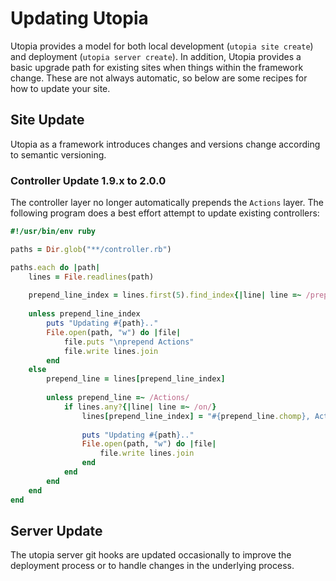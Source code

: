 # Updating Utopia

Utopia provides a model for both local development (`utopia site create`) and deployment (`utopia server create`). In addition, Utopia provides a basic upgrade path for existing sites when things within the framework change. These are not always automatic, so below are some recipes for how to update your site.

## Site Update

Utopia as a framework introduces changes and versions change according to semantic versioning. 

### Controller Update 1.9.x to 2.0.0

The controller layer no longer automatically prepends the `Actions` layer. The following program does a best effort attempt to update existing controllers:

```ruby
#!/usr/bin/env ruby

paths = Dir.glob("**/controller.rb")

paths.each do |path|
	lines = File.readlines(path)
	
	prepend_line_index = lines.first(5).find_index{|line| line =~ /prepend/}
	
	unless prepend_line_index
		puts "Updating #{path}.."
		File.open(path, "w") do |file|
			file.puts "\nprepend Actions"
			file.write lines.join
		end
	else
		prepend_line = lines[prepend_line_index]
		
		unless prepend_line =~ /Actions/
			if lines.any?{|line| line =~ /on/}
				lines[prepend_line_index] = "#{prepend_line.chomp}, Actions\n"
				
				puts "Updating #{path}.."
				File.open(path, "w") do |file|
					file.write lines.join
				end
			end
		end
	end
end
```

## Server Update

The utopia server git hooks are updated occasionally to improve the deployment process or to handle changes in the underlying process.